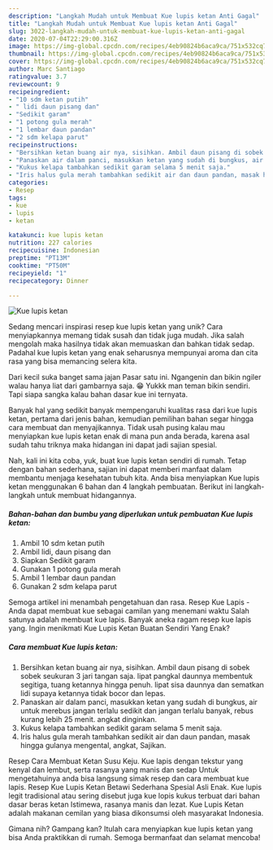 ```yaml
---
description: "Langkah Mudah untuk Membuat Kue lupis ketan Anti Gagal"
title: "Langkah Mudah untuk Membuat Kue lupis ketan Anti Gagal"
slug: 3022-langkah-mudah-untuk-membuat-kue-lupis-ketan-anti-gagal
date: 2020-07-04T22:29:00.316Z
image: https://img-global.cpcdn.com/recipes/4eb90824b6aca9ca/751x532cq70/kue-lupis-ketan-foto-resep-utama.jpg
thumbnail: https://img-global.cpcdn.com/recipes/4eb90824b6aca9ca/751x532cq70/kue-lupis-ketan-foto-resep-utama.jpg
cover: https://img-global.cpcdn.com/recipes/4eb90824b6aca9ca/751x532cq70/kue-lupis-ketan-foto-resep-utama.jpg
author: Marc Santiago
ratingvalue: 3.7
reviewcount: 9
recipeingredient:
- "10 sdm ketan putih"
- " lidi daun pisang dan"
- "Sedikit garam"
- "1 potong gula merah"
- "1 lembar daun pandan"
- "2 sdm kelapa parut"
recipeinstructions:
- "Bersihkan ketan buang air nya, sisihkan. Ambil daun pisang di sobek sobek seukuran 3 jari tangan saja. lipat pangkal daunnya membentuk segitiga, tuang ketannya hingga penuh. lipat sisa daunnya dan sematkan lidi supaya ketannya tidak bocor dan lepas."
- "Panaskan air dalam panci, masukkan ketan yang sudah di bungkus, air untuk merebus jangan terlalu sedikit dan jangan terlalu banyak, rebus kurang lebih 25 menit. angkat dinginkan."
- "Kukus kelapa tambahkan sedikit garam selama 5 menit saja."
- "Iris halus gula merah tambahkan sedikit air dan daun pandan, masak hingga gulanya mengental, angkat, Sajikan."
categories:
- Resep
tags:
- kue
- lupis
- ketan

katakunci: kue lupis ketan 
nutrition: 227 calories
recipecuisine: Indonesian
preptime: "PT13M"
cooktime: "PT50M"
recipeyield: "1"
recipecategory: Dinner

---
```



![Kue lupis ketan](https://img-global.cpcdn.com/recipes/4eb90824b6aca9ca/751x532cq70/kue-lupis-ketan-foto-resep-utama.jpg)

Sedang mencari inspirasi resep kue lupis ketan yang unik? Cara menyiapkannya memang tidak susah dan tidak juga mudah. Jika salah mengolah maka hasilnya tidak akan memuaskan dan bahkan tidak sedap. Padahal kue lupis ketan yang enak seharusnya mempunyai aroma dan cita rasa yang bisa memancing selera kita.

Dari kecil suka banget sama jajan Pasar satu ini. Ngangenin dan bikin ngiler walau hanya liat dari gambarnya saja. 😁 Yukkk man teman bikin sendiri. Tapi siapa sangka kalau bahan dasar kue ini ternyata.

Banyak hal yang sedikit banyak mempengaruhi kualitas rasa dari kue lupis ketan, pertama dari jenis bahan, kemudian pemilihan bahan segar hingga cara membuat dan menyajikannya. Tidak usah pusing kalau mau menyiapkan kue lupis ketan enak di mana pun anda berada, karena asal sudah tahu triknya maka hidangan ini dapat jadi sajian spesial.


Nah, kali ini kita coba, yuk, buat kue lupis ketan sendiri di rumah. Tetap dengan bahan sederhana, sajian ini dapat memberi manfaat dalam membantu menjaga kesehatan tubuh kita. Anda bisa menyiapkan Kue lupis ketan menggunakan 6 bahan dan 4 langkah pembuatan. Berikut ini langkah-langkah untuk membuat hidangannya.

<!--inarticleads1-->

##### Bahan-bahan dan bumbu yang diperlukan untuk pembuatan Kue lupis ketan:

1. Ambil 10 sdm ketan putih
1. Ambil  lidi, daun pisang dan
1. Siapkan Sedikit garam
1. Gunakan 1 potong gula merah
1. Ambil 1 lembar daun pandan
1. Gunakan 2 sdm kelapa parut


Semoga artikel ini menambah pengetahuan dan rasa. Resep Kue Lapis - Anda dapat membuat kue sebagai camilan yang menemani waktu Salah satunya adalah membuat kue lapis. Banyak aneka ragam resep kue lapis yang. Ingin menikmati Kue Lupis Ketan Buatan Sendiri Yang Enak? 

<!--inarticleads2-->

##### Cara membuat Kue lupis ketan:

1. Bersihkan ketan buang air nya, sisihkan. Ambil daun pisang di sobek sobek seukuran 3 jari tangan saja. lipat pangkal daunnya membentuk segitiga, tuang ketannya hingga penuh. lipat sisa daunnya dan sematkan lidi supaya ketannya tidak bocor dan lepas.
1. Panaskan air dalam panci, masukkan ketan yang sudah di bungkus, air untuk merebus jangan terlalu sedikit dan jangan terlalu banyak, rebus kurang lebih 25 menit. angkat dinginkan.
1. Kukus kelapa tambahkan sedikit garam selama 5 menit saja.
1. Iris halus gula merah tambahkan sedikit air dan daun pandan, masak hingga gulanya mengental, angkat, Sajikan.


Resep Cara Membuat Ketan Susu Keju. Kue lapis dengan tekstur yang kenyal dan lembut, serta rasanya yang manis dan sedap Untuk mengetahuinya anda bisa langsung simak resep dan cara membuat kue lapis. Resep Kue Lupis Ketan Betawi Sederhana Spesial Asli Enak. Kue lupis legit tradisional atau sering disebut juga kue lopis kukus terbuat dari bahan dasar beras ketan Istimewa, rasanya manis dan lezat. Kue Lupis Ketan adalah makanan cemilan yang biasa dikonsumsi oleh masyarakat Indonesia. 

Gimana nih? Gampang kan? Itulah cara menyiapkan kue lupis ketan yang bisa Anda praktikkan di rumah. Semoga bermanfaat dan selamat mencoba!
